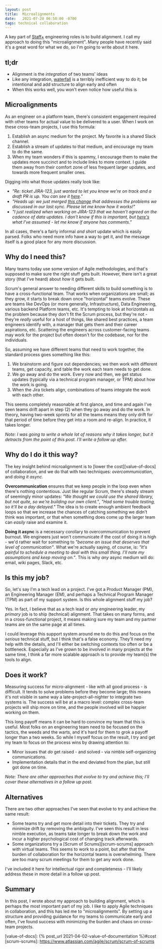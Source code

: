 ```yaml
---
layout: post
title:  Microalignments
date:   2021-07-20 06:50:00 -0700
tags: technical collaboration
---
```

A key part of [Staff+][staffeng] engineering roles is to build alignment. I call my approach to doing this "microalignment". Many people have recently said it's a great word for what we do, so I'm going to write about it here.

## tl;dr
* Alignment is the _integration_ of two teams' ideas
* Like any integration, [waterfall] is a terribly inefficient way to do it; be intentional and add structure to align early and often
* When this works well, you won't even notice how useful this is

## Microalignments
As an engineer on a platform team, there's consistent engagement required with other teams for actual value to be delivered to a user. When I work on these cross-team projects, I use this formula:

1. Establish an async medium for the project. My favorite is a shared Slack channel.
2. Establish a stream of updates to that medium, and encourage my team to do the same.
3. When my team wonders if this is spammy, I encourage them to make the updates more succinct and to include links to more context. I guide them away from their comfort zone of less frequent larger updates, and towards more frequent smaller ones.

Digging into what those updates really look like:

* _"Re: ticket JIRA-123, just wanted to let you know we're on track and a draft PR is up. You can see it [here][example]."_
* _"Heads up: we just merged [this change][example] that addresses the problems we discussed in our last sync. Please let me know how it works!"_
* _"I just realized when working on JIRA-123 that we haven't agreed on the cadence of data updates. I don't know if this is important, but [here's][example] what I've assumed - let me know if anyone has comments."_

In all cases, there's a fairly informal _and short_ update which is easily parsed. Folks who need more info have a way to get it, and the message itself is a good place for any more discussion.

## Why do I need this?
Many teams today use some version of Agile methodologies, and that's supposed to make sure the right stuff gets built. However, there isn't a great story (that I've heard) about _how_ it gets built.

Scrum's general answer to needing different skills to build something is to have a cross-functional team. That works when organizations are small; as they grow, it starts to break down once "horizontal" teams evolve. These are teams like DevOps (or more generally, Infrastructure), Data Engineering, various backend Platform teams, etc. It's tempting to look at horizontals as the problem because they don't fit the Scrum process, but they're not - they're _really_ useful for a host of things, like shared best practices, a team engineers identify with, a manager that gets them and their career aspirations, etc. Scattering the engineers across customer-facing teams may work for the project but often doesn't for the codebase, nor for the individuals.

So, assuming we have different teams that need to work together, the standard process goes something like this:

1. We brainstorm and figure out dependencies; we then work with different teams, get capacity, and table the work each team needs to get done.
2. We go away and do the work. Every now and then, we get status updates (typically via a technical program manager, or TPM) about how the work is going.
3. When the Jira tickets align, combinations of teams integrate the work with each other.

This seems completely reasonable at first glance, and time and again I've seen teams drift apart in step (2) when they go away and do the work. In theory, having two-week sprints for all the teams means they only drift for that period of time before they get into a room and re-align. In practice, it takes longer.

_Note: I was going to write a whole lot of reasons why it takes longer, but it detracts from the point of this post. I'll write a follow up after._

## Why do I do it this way?
The key insight behind microalignment is to [lower the cost][value-of-docs] of collaboration, and we do that with two techniques: _overcommunication_, and _doing it async._

**Overcommunication** ensures that we keep people in the loop even when there's nothing contentious. Just like regular Scrum, there's steady stream of seemingly minor updates: _"We thought we could use the shared library, but not quite, so we're building our own client."_, _"Had some trouble testing, so it'll be a day delayed."_ The idea is to create enough ambient feedback loops so that we increase the chances of catching something we didn't think was important, or that when something does come up the larger team can _easily_ raise and examine it.

**Doing it async** is a necessary corollary to overcommunication to prevent burnout. We engineers just won't communicate if the cost of doing it is high - we'd rather wait for something to _"become an issue that deserves that level of communication"_. What we're actually saying, of course, is: _"It's painful to schedule a meeting to deal with this small thing. I'll note my assumptions and keep moving on."_. This is why _any_ async medium will do: email, wiki pages, Slack, etc.

## Is this my job?
So, let's say I'm a tech lead on a project. I've got a Product Manager (PM), an Engineering Manager (EM), and perhaps a Technical Program Manager (TPM) as part of my support system. Is this whole alignment stuff my job?

Yes. In fact, I believe that as a tech lead or _any_ engineering leader, my _primary_ job is to ship (technical) alignment. That takes on many forms, and in a cross-functional project, it means making sure my team and my partner teams are on the same page at all times.

I could leverage this support system around me to do this and focus on the _serious_ technical stuff, but I think that's a false economy. They'll need my help with the details, and I'll either be switching contexts too often or be a bottleneck. Especially as I've grown to be involved in many projects at the same time, I think a far more scalable approach is to provide my team(s) the tools to align.

## Does it work?
Measuring success for micro-alignment - like with all good process - is difficult. It tends to solve problems before they become large; this means it's not visible in same way a late-project-all-nighter to integrate two systems is. The success will be at a macro level: complex cross-team projects will ship more on time, and the people involved will be happier working on them.

This long payoff means it can be hard to convince my team that this is useful. Most folks on an engineering team need to be focused on the tactics, the weeds and the warts, and it's hard for them to grok a payoff longer than a two weeks. So while I myself focus on the result, I try and get my team to focus on the process wins by drawing attention to:

* Minor issues that _do_ get raised - and solved - via nimble self-organizing communications.
* Implementation details that in the end deviated from the plan, but still got done on time.

_Note: There are other approaches that evolve to try and achieve this; I'll cover these alternatives in a follow up post._

## Alternatives
There are two other approaches I've seen that evolve to try and achieve the same result:

* Some teams try and get more detail into their tickets. They try and minimize drift by removing the ambiguity. I've seen this result in less nimble execution, as teams take longer to break down the work and incur a higher psychological cost of changing track afterwards.
* Some organizations try a [Scrum of Scrums][scrum-scrums] approach with virtual teams. This seems to work to a point, but after that the burden of collaboration for the horizontal teams is overwhelming. There are too many scrum meetings for them to get any work done.

I've included it here for intellectual rigor and completeness - I'll likely address these in more detail in a follow up post.

## Summary
In this post, I wrote about my approach to building alignment, which is perhaps the most important part of my job. I like to apply Agile techniques in collaboration, and this has led me to "microalignments". By setting up a structure and providing guidance for my teams to communicate early and often, I've found success with minimizing the burden and chaos on cross-team projects.

<!-- References -->
[staffeng]: https://staffeng.com/
[waterfall]: https://en.wikipedia.org/wiki/Waterfall_model
[example]: https://www.example.com
[value-of-docs]: {% post_url 2021-04-02-value-of-documentation %}#cost
[scrum-scrums]: https://www.atlassian.com/agile/scrum/scrum-of-scrums
